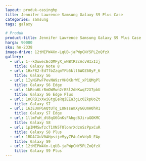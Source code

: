 ```yaml
---
layout: produk-casinghp
title: Jennifer Lawrence Samsung Galaxy S9 Plus Case
categories: samsung
tags: galaxy

# Produk
product-title: Jennifer Lawrence Samsung Galaxy S9 Plus Case
harga: 90000
sku: hn-2338
image-drive: 12tMEPW4Xn-LqUB-jaPWpCNY5PLZoQfzX
gallery:
  - url: 1--kQuwecEcQMFyX_wNBtR2cAcvWIxIzj
    title: Galaxy Note 8
  - url: 1HxF82-EdTfbZzqmYFb5klt6WOZ60yF_6
    title: Galaxy S6
  - url: 1IyNGPwFPevNW9zrVH0KkrWC_xP1QMgPl
    title: Galaxy S6 Edge
  - url: 1kRea6LrBmOWMwn2rBSl2dNKwqZ2X7pbU
    title: Galaxy S6 Edge Plus
  - url: 1nCRB1xXwiGtgEeRqiEEa3gLc0ZkpUoZt
    title: Galaxy S7
  - url: 163EUnPGAQtUTq_LUNssWmXyGGUmH0hR1
    title: Galaxy S7 Edge
  - url: 1llmFuH_dt8qG6GnKsFAhgd6JiraGOKMC
    title: Galaxy S8
  - url: 1pIMMSwfzcT1XN5TOlonrXdznSzPpxCuR
    title: Galaxy S8 Plus
  - url: 1RDACXuV0AHpsijeMyyZPAu1nVdpD_EAp
    title: Galaxy S9
  - url: 12tMEPW4Xn-LqUB-jaPWpCNY5PLZoQfzX
    title: Galaxy S9 Plus
---
```

